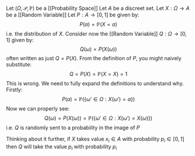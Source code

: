 Let $(\Omega,\mathcal{P},\mathbb{P})$ be a [[Probability Space]]
Let $A$ be a discreet set.
Let $X:\Omega \to A$ be a [[Random Variable]] 
Let $P:A\to[0,1]$ be given by:
$$
P(a) = \mathbb{P}(X=a)
$$
i.e. the distribution of $X$.
Consider now the [[Random Variable]] $Q:\Omega\to[0,1]$ given by:
$$
Q(\omega) = P(X(\omega))
$$
often written as just $Q=P(X)$.
From the definition of $P$, 
you might naively substitute:
$$
Q=P(X)=\mathbb{P}(X=X)=1
$$
This is wrong. 
We need to fully expand the definitions to understand why.
Firstly:
$$
P(a)=\mathbb{P}(\{ \omega' \in \Omega:X(\omega') = a \})
$$
Now we can properly see:
$$
Q(\omega)=P(X(\omega))=\mathbb{P}(\{ \omega' \in \Omega : X(\omega') = X(\omega) \})
$$
i.e. $Q$ is randomly sent to a probability in the image of $P$

Thinking about it further, 
if $X$ takes value $x_{i}\in A$ with probability $p_{i}\in[0,1]$
then $Q$ will take the value $p_{i}$ with probability $p_{i}$
